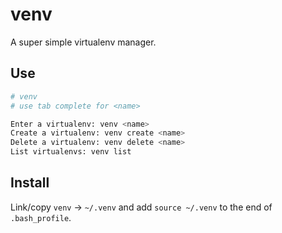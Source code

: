 # venv

A super simple virtualenv manager.


## Use

```sh
# venv
# use tab complete for <name>

Enter a virtualenv: venv <name>
Create a virtualenv: venv create <name>
Delete a virtualenv: venv delete <name>
List virtualenvs: venv list
```


## Install

Link/copy `venv` -> `~/.venv` and add `source ~/.venv` to the end of `.bash_profile`.
